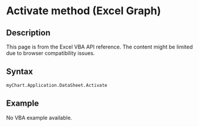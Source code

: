 # Activate method (Excel Graph)

## Description
This page is from the Excel VBA API reference. The content might be limited due to browser compatibility issues.

## Syntax
```vba
myChart.Application.DataSheet.Activate
```

## Example
No VBA example available.
